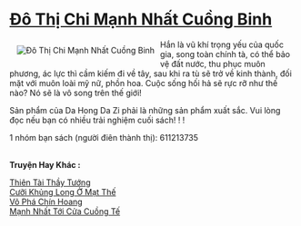 <a href="https://truyenwiki.net/do-thi-chi-manh-nhat-cuong-binh.35596/" title="Đô Thị Chi Mạnh Nhất Cuồng Binh"><h1>Đô Thị Chi Mạnh Nhất Cuồng Binh</h1></a><div style="display:table"><img align="right" style="float: left; padding: 10px;" src="https://truyenwiki.net/a/img/str/src/35596.jpg" alt="Đô Thị Chi Mạnh Nhất Cuồng Binh">Hắn là vũ khí trọng yếu của quốc gia, song toàn chính tà, có thể bảo vệ đất nước, thu phục muôn phương, ác lực thì cầm kiếm đi về tây, sau khi ra tù sẽ trở về kinh thành, đối mặt với muôn loài mỹ nữ, phồn hoa. Cuộc sống hối hả sẽ rực rỡ như thế nào? Nó sẽ là vô song trên thế giới!<p></p> Sản phẩm của Da Hong Da Zi phải là những sản phẩm xuất sắc. Vui lòng đọc nếu bạn có nhiều trải nghiệm cuối sách! ! !<p></p> 1 nhóm bạn sách (người điên thành thị): 611213735</div><p><br><b>Truyện Hay Khác :</b></p><a href="https://truyenwiki.net/thien-tai-thay-tuong.36501/" alt="Thiên Tài Thầy Tướng">Thiên Tài Thầy Tướng</a><br/><a href="https://sangtacviet.wordpress.com/2020/10/22/cuoi-khung-long-o-mat-the/" alt="Cưỡi Khủng Long Ở Mạt Thế">Cưỡi Khủng Long Ở Mạt Thế</a><br/><a href="https://sangtacviet.wordpress.com/2020/10/22/vo-pha-chin-hoang/" alt="Võ Phá Chín Hoang">Võ Phá Chín Hoang</a><br/><a href="https://sangtacviet.wordpress.com/2020/10/22/manh-nhat-toi-cua-cuong-te/" alt="Mạnh Nhất Tới Cửa Cuồng Tế">Mạnh Nhất Tới Cửa Cuồng Tế</a><br/>
